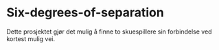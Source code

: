# Six-degrees-of-separation
Dette prosjektet gjør det mulig å finne to skuespillere sin forbindelse ved kortest mulig vei.

